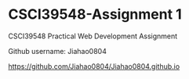 # CSCI39548-Assignment 1
CSCI39548 Practical Web Development Assignment

Github username: Jiahao0804

https://github.com/Jiahao0804/Jiahao0804.github.io
